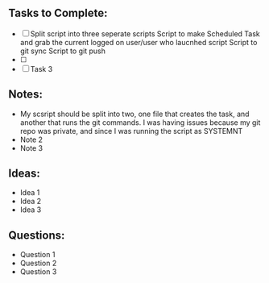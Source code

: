 ## Tasks to Complete:

- [ ] Split script into three seperate scripts 
      Script to make Scheduled Task and grab the current logged on user/user who laucnhed script
      Script to git sync
      Script to git push
- [ ] 
- [ ] Task 3

## Notes:

- My scsript should be split into two, one file that creates the task, and another that runs the git commands. I was having issues because my git repo was private, and since I was running the script as SYSTEMNT
- Note 2
- Note 3

## Ideas:

- Idea 1
- Idea 2
- Idea 3

## Questions:

- Question 1
- Question 2
- Question 3